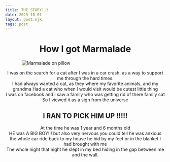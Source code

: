```yaml
--- 
title: THE STORY!!!
date: 2025-10-01
layout: post.njk
tags: post 
---
```




<h1 style="text-align: center;">How I got Marmalade </h1>

<img src="/_assets/MarmPillow.png" alt="Marmalade on pillow" style="display: block; margin: 10px auto; max-width: 400px;">

<p style="text-align: center;">I was on the search for a cat after I was in a car crash, as a way to support me through the hard times. <br> 
I had always wanted a cat, as they where my favorite animals, and my grandma Had a cat who when I would visit would be cutest little thing <br> I was on facebook and I saw a family who was getting rid of there family cat<br>
So I viewed it as a sign from the universe  </p>


<h2 style="text-align: center;">I RAN TO PICK HIM UP !!!!!</h3>


<p style="text-align: center;">  At the time he was 1 year and 6 months old <br> HE was A BIG BOY!!! but also very nervous you could tell he was anxious<br> 
the whole car ride back to my house he hid by my feet or in the blanket I had brought with me <br>
The whole night that night he slept in my bed hiding in the gap between me and the wall.

</p>